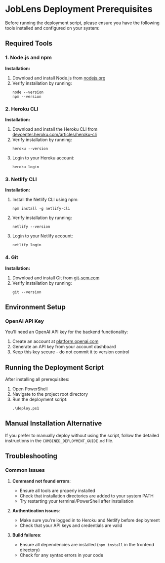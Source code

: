 # JobLens Deployment Prerequisites

Before running the deployment script, please ensure you have the following tools installed and configured on your system:

## Required Tools

### 1. Node.js and npm

**Installation:**
1. Download and install Node.js from [nodejs.org](https://nodejs.org/)
2. Verify installation by running:
   ```
   node --version
   npm --version
   ```

### 2. Heroku CLI

**Installation:**
1. Download and install the Heroku CLI from [devcenter.heroku.com/articles/heroku-cli](https://devcenter.heroku.com/articles/heroku-cli)
2. Verify installation by running:
   ```
   heroku --version
   ```
3. Login to your Heroku account:
   ```
   heroku login
   ```

### 3. Netlify CLI

**Installation:**
1. Install the Netlify CLI using npm:
   ```
   npm install -g netlify-cli
   ```
2. Verify installation by running:
   ```
   netlify --version
   ```
3. Login to your Netlify account:
   ```
   netlify login
   ```

### 4. Git

**Installation:**
1. Download and install Git from [git-scm.com](https://git-scm.com/downloads)
2. Verify installation by running:
   ```
   git --version
   ```

## Environment Setup

### OpenAI API Key

You'll need an OpenAI API key for the backend functionality:

1. Create an account at [platform.openai.com](https://platform.openai.com/)
2. Generate an API key from your account dashboard
3. Keep this key secure - do not commit it to version control

## Running the Deployment Script

After installing all prerequisites:

1. Open PowerShell
2. Navigate to the project root directory
3. Run the deployment script:
   ```
   .\deploy.ps1
   ```

## Manual Installation Alternative

If you prefer to manually deploy without using the script, follow the detailed instructions in the `COMBINED_DEPLOYMENT_GUIDE.md` file.

## Troubleshooting

### Common Issues

1. **Command not found errors**:
   - Ensure all tools are properly installed
   - Check that installation directories are added to your system PATH
   - Try restarting your terminal/PowerShell after installation

2. **Authentication issues**:
   - Make sure you're logged in to Heroku and Netlify before deployment
   - Check that your API keys and credentials are valid

3. **Build failures**:
   - Ensure all dependencies are installed (`npm install` in the frontend directory)
   - Check for any syntax errors in your code